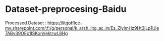 # Dataset-preprocesing-Baidu

Processed Dataset : https://iitgoffice-my.sharepoint.com/:f:/g/personal/k_arsh_iitg_ac_in/Es_ZlylmHz9Ht3jLp1Ule7ABv39OEx1ISKonVektrwL8Hg 
